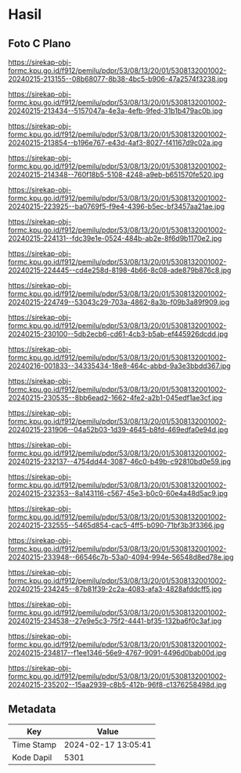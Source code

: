 # Hasil

## Foto C Plano

https://sirekap-obj-formc.kpu.go.id/f912/pemilu/pdpr/53/08/13/20/01/5308132001002-20240215-213155--08b68077-8b38-4bc5-b906-47a2574f3238.jpg

https://sirekap-obj-formc.kpu.go.id/f912/pemilu/pdpr/53/08/13/20/01/5308132001002-20240215-213434--5157047a-4e3a-4efb-9fed-31b1b479ac0b.jpg

https://sirekap-obj-formc.kpu.go.id/f912/pemilu/pdpr/53/08/13/20/01/5308132001002-20240215-213854--b196e767-e43d-4af3-8027-f41167d9c02a.jpg

https://sirekap-obj-formc.kpu.go.id/f912/pemilu/pdpr/53/08/13/20/01/5308132001002-20240215-214348--760f18b5-5108-4248-a9eb-b651570fe520.jpg

https://sirekap-obj-formc.kpu.go.id/f912/pemilu/pdpr/53/08/13/20/01/5308132001002-20240215-223925--ba0769f5-f9e4-4396-b5ec-bf3457aa21ae.jpg

https://sirekap-obj-formc.kpu.go.id/f912/pemilu/pdpr/53/08/13/20/01/5308132001002-20240215-224131--fdc39e1e-0524-484b-ab2e-8f6d9b1170e2.jpg

https://sirekap-obj-formc.kpu.go.id/f912/pemilu/pdpr/53/08/13/20/01/5308132001002-20240215-224445--cd4e258d-8198-4b66-8c08-ade879b876c8.jpg

https://sirekap-obj-formc.kpu.go.id/f912/pemilu/pdpr/53/08/13/20/01/5308132001002-20240215-224749--53043c29-703a-4862-8a3b-f09b3a89f909.jpg

https://sirekap-obj-formc.kpu.go.id/f912/pemilu/pdpr/53/08/13/20/01/5308132001002-20240215-230100--5db2ecb6-cd61-4cb3-b5ab-ef445926dcdd.jpg

https://sirekap-obj-formc.kpu.go.id/f912/pemilu/pdpr/53/08/13/20/01/5308132001002-20240216-001833--34335434-18e8-464c-abbd-9a3e3bbdd367.jpg

https://sirekap-obj-formc.kpu.go.id/f912/pemilu/pdpr/53/08/13/20/01/5308132001002-20240215-230535--8bb6ead2-1662-4fe2-a2b1-045edf1ae3cf.jpg

https://sirekap-obj-formc.kpu.go.id/f912/pemilu/pdpr/53/08/13/20/01/5308132001002-20240215-231906--04a52b03-1d39-4645-b8fd-469edfa0e94d.jpg

https://sirekap-obj-formc.kpu.go.id/f912/pemilu/pdpr/53/08/13/20/01/5308132001002-20240215-232137--4754dd44-3087-46c0-b49b-c92810bd0e59.jpg

https://sirekap-obj-formc.kpu.go.id/f912/pemilu/pdpr/53/08/13/20/01/5308132001002-20240215-232353--8a143116-c567-45e3-b0c0-60e4a48d5ac9.jpg

https://sirekap-obj-formc.kpu.go.id/f912/pemilu/pdpr/53/08/13/20/01/5308132001002-20240215-232555--5465d854-cac5-4ff5-b090-71bf3b3f3366.jpg

https://sirekap-obj-formc.kpu.go.id/f912/pemilu/pdpr/53/08/13/20/01/5308132001002-20240215-233948--66546c7b-53a0-4094-994e-56548d8ed78e.jpg

https://sirekap-obj-formc.kpu.go.id/f912/pemilu/pdpr/53/08/13/20/01/5308132001002-20240215-234245--87b81f39-2c2a-4083-afa3-4828afddcff5.jpg

https://sirekap-obj-formc.kpu.go.id/f912/pemilu/pdpr/53/08/13/20/01/5308132001002-20240215-234538--27e9e5c3-75f2-4441-bf35-132ba6f0c3af.jpg

https://sirekap-obj-formc.kpu.go.id/f912/pemilu/pdpr/53/08/13/20/01/5308132001002-20240215-234817--f1ee1346-56e9-4767-9091-4496d0bab00d.jpg

https://sirekap-obj-formc.kpu.go.id/f912/pemilu/pdpr/53/08/13/20/01/5308132001002-20240215-235202--15aa2939-c8b5-412b-96f8-c1376258498d.jpg


## Metadata

| Key        | Value               |
| ---------- | ------------------- |
| Time Stamp | 2024-02-17 13:05:41 |
| Kode Dapil | 5301                |



